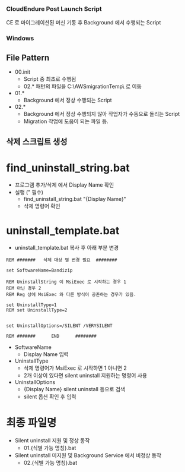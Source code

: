 ### CloudEndure Post Launch Script
CE 로 마이그레이션된 머신 기동 후 Background 에서 수행되는 Script

### Windows
## File Pattern
- 00.init
    - Script 중 최초로 수행됨
    - 02.* 패턴의 파일을 C:\\AWSmigrationTemp\\ 로 이동
- 01.*
    - Background 에서 정상 수행되는 Script
- 02.*
    - Background 에서 정상 수행되지 않아 작업자가 수동으로 돌리는 Script
    - Migration 작업에 도움이 되는 파일 등.

## 삭제 스크립트 생성
# find_uninstall_string.bat
- 프로그램 추가/삭제 에서 Display Name 확인
- 실행 (" 필수)
    - find_uninstall_string.bat "{Display Name}"
    - 삭제 명령어 확인

# uninstall_template.bat
- uninstall_template.bat 복사 후 아래 부분 변경
```
REM #######   삭제 대상 별 변경 필요  ########

set SoftwareName=Bandizip

REM UninstallString 이 MsiExec 로 시작하는 경우 1
REM 아닌 경우 2
REM Reg 상에 MsiExec 와 다른 방식이 공존하는 경우가 있음.

set UninstallType=1
REM set UninstallType=2


set UninstallOptions=/SILENT /VERYSILENT

REM #######      END      ########
```
- SoftwareName
    - Display Name 입력
- UninstallType
    - 삭제 명령어가 MsiExec 로 시작하면 1 아니면 2
    - 2개 이상이 있다면 silent uninstall 지원하는 명령어 사용
- UninstallOptions
    - {Display Name} silent uninstall 등으로 검색
    - silent 옵션 확인 후 입력

# 최종 파일명
- Silent uninstall 지원 및 정상 동작
    - 01.{식별 가능 명칭}.bat
- Silent uninstall 미지원 및 Background Service 에서 비정상 동작
    - 02.{식별 가능 명칭}.bat
